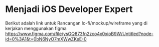 # Menjadi iOS Developer Expert

Berikut adalah link untuk Rancangan lo-fi/mockup/wireframe yang di kerjakan menggunakan figma
https://www.figma.com/file/ysGQ873fn2zco4x0xioB9W/Untitled?node-id=0%3A1&t=0bN6NyO7mXWwZKeE-0

